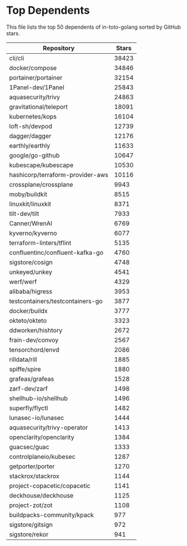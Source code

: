 
# Top Dependents

This file lists the top 50 dependents of in-toto-golang sorted by GitHub stars.

| Repository | Stars |
|------------|-------|
| cli/cli | 38423 |
| docker/compose | 34846 |
| portainer/portainer | 32154 |
| 1Panel-dev/1Panel | 25843 |
| aquasecurity/trivy | 24863 |
| gravitational/teleport | 18091 |
| kubernetes/kops | 16104 |
| loft-sh/devpod | 12739 |
| dagger/dagger | 12176 |
| earthly/earthly | 11633 |
| google/go-github | 10647 |
| kubescape/kubescape | 10530 |
| hashicorp/terraform-provider-aws | 10116 |
| crossplane/crossplane | 9943 |
| moby/buildkit | 8515 |
| linuxkit/linuxkit | 8371 |
| tilt-dev/tilt | 7933 |
| Canner/WrenAI | 6769 |
| kyverno/kyverno | 6077 |
| terraform-linters/tflint | 5135 |
| confluentinc/confluent-kafka-go | 4760 |
| sigstore/cosign | 4748 |
| unkeyed/unkey | 4541 |
| werf/werf | 4329 |
| alibaba/higress | 3953 |
| testcontainers/testcontainers-go | 3877 |
| docker/buildx | 3777 |
| okteto/okteto | 3323 |
| ddworken/hishtory | 2672 |
| frain-dev/convoy | 2567 |
| tensorchord/envd | 2086 |
| rilldata/rill | 1885 |
| spiffe/spire | 1880 |
| grafeas/grafeas | 1528 |
| zarf-dev/zarf | 1498 |
| shellhub-io/shellhub | 1496 |
| superfly/flyctl | 1482 |
| lunasec-io/lunasec | 1444 |
| aquasecurity/trivy-operator | 1413 |
| openclarity/openclarity | 1384 |
| guacsec/guac | 1333 |
| controlplaneio/kubesec | 1287 |
| getporter/porter | 1270 |
| stackrox/stackrox | 1144 |
| project-copacetic/copacetic | 1141 |
| deckhouse/deckhouse | 1125 |
| project-zot/zot | 1108 |
| buildpacks-community/kpack | 977 |
| sigstore/gitsign | 972 |
| sigstore/rekor | 941 |
